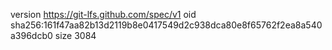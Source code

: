 version https://git-lfs.github.com/spec/v1
oid sha256:161f47aa82b13d2119b8e0417549d2c938dca80e8f65762f2ea8a540a396dcb0
size 3084
